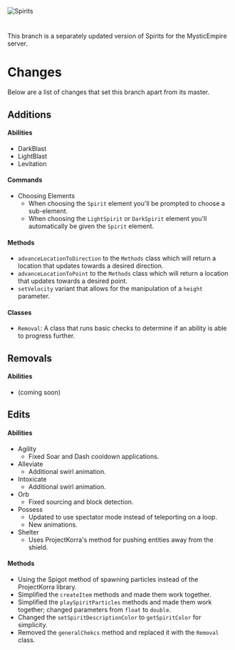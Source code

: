 ![Spirits](https://i.imgur.com/5UgocDY.jpg)
# 
This branch is a separately updated version of Spirits for the MysticEmpire server.

# Changes
Below are a list of changes that set this branch apart from its master.

## Additions
#### Abilities
- DarkBlast
- LightBlast
- Levitation
#### Commands
- Choosing Elements
  - When choosing the `Spirit` element you'll be prompted to choose a sub-element.
  - When choosing the `LightSpirit` or `DarkSpirit` element you'll automatically be given the `Spirit` element.
#### Methods
- `advanceLocationToDirection` to the `Methods` class which will return a location that updates towards a desired direction.
- `advanceLocationToPoint` to the `Methods` class which will return a location that updates towards a desired point.
- `setVelocity` variant that allows for the manipulation of a `height` parameter.
#### Classes
- `Removal`: A class that runs basic checks to determine if an ability is able to progress further.

## Removals
#### Abilities
- (coming soon)

## Edits
#### Abilities
- Agility
  - Fixed Soar and Dash cooldown applications.
- Alleviate
  - Additional swirl animation.
- Intoxicate
  - Additional swirl animation.
- Orb
  - Fixed sourcing and block detection.
- Possess
  - Updated to use spectator mode instead of teleporting on a loop.
  - New animations.
- Shelter
  - Uses ProjectKorra's method for pushing entities away from the shield.
#### Methods
- Using the Spigot method of spawning particles instead of the ProjectKorra library.
- Simplified the `createItem` methods and made them work together.
- Simplified the `playSpiritParticles` methods and made them work together; changed parameters from `float` to `double`.
- Changed the `setSpiritDescriptionColor` to `getSpiritColor` for simplicity.
- Removed the `generalChekcs` method and replaced it with the `Removal` class.